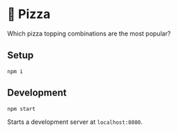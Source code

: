 # 🍕 Pizza

Which pizza topping combinations are the most popular?

## Setup

    npm i

## Development

    npm start

Starts a development server at `localhost:8080`.
